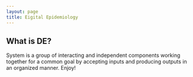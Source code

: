 ```yaml
---
layout: page
title: Eigital Epidemiology
---
```

## What is DE?
System is a group of interacting and independent components working together for a common goal by accepting inputs and producing
outputs in an organized manner.
Enjoy!
